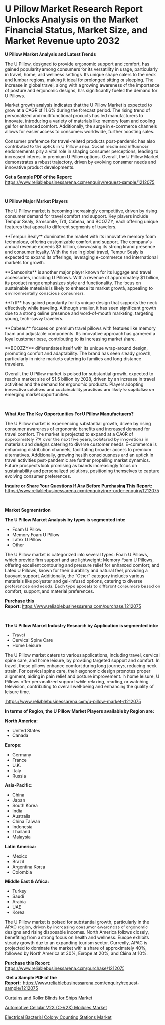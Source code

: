 <p><h1>U Pillow Market Research Report Unlocks Analysis on the Market Financial Status, Market Size, and Market Revenue upto 2032</h1></p><p><strong>U Pillow Market Analysis and Latest Trends</strong></p>
<p><p>The U Pillow, designed to provide ergonomic support and comfort, has gained popularity among consumers for its versatility in usage, particularly in travel, home, and wellness settings. Its unique shape caters to the neck and lumbar regions, making it ideal for prolonged sitting or sleeping. The increase in global travel, along with a growing awareness of the importance of posture and ergonomic designs, has significantly fueled the demand for U Pillows. </p><p>Market growth analysis indicates that the U Pillow Market is expected to grow at a CAGR of 11.6% during the forecast period. The rising trend of personalized and multifunctional products has led manufacturers to innovate, introducing a variety of materials like memory foam and cooling gel for enhanced comfort. Additionally, the surge in e-commerce channels allows for easier access to consumers worldwide, further boosting sales.</p><p>Consumer preference for travel-related products post-pandemic has also contributed to the uptick in U Pillow sales. Social media and influencer endorsements play a vital role in shaping consumer perceptions, leading to increased interest in premium U Pillow options. Overall, the U Pillow Market demonstrates a robust trajectory, driven by evolving consumer needs and innovative product developments.</p></p>
<p><strong>Get a Sample PDF of the Report:&nbsp;</strong> <a href="https://www.reliablebusinessarena.com/enquiry/request-sample/1212075?utm_campaign=2182&utm_medium=2&utm_source=Github&utm_content=ia&utm_term=24032025&utm_id=u-pillow">https://www.reliablebusinessarena.com/enquiry/request-sample/1212075</a></p>
<p>&nbsp;</p>
<p><strong>U Pillow Major Market Players</strong></p>
<p><p>The U Pillow market is becoming increasingly competitive, driven by rising consumer demand for travel comfort and support. Key players include Tempur Sealy, Samsonite, Trtl, Cabeau, and BCOZZY, each offering unique features that appeal to different segments of travelers.</p><p>**Tempur Sealy** dominates the market with its innovative memory foam technology, offering customizable comfort and support. The company's annual revenue exceeds $3 billion, showcasing its strong brand presence and consumer loyalty. With the rise in global travel, Tempur Sealy is expected to expand its offerings, leveraging e-commerce and international markets for growth.</p><p>**Samsonite** is another major player known for its luggage and travel accessories, including U Pillows. With a revenue of approximately $1 billion, its product range emphasizes style and functionality. The focus on sustainable materials is likely to enhance its market growth, appealing to environmentally conscious consumers.</p><p>**Trtl** has gained popularity for its unique design that supports the neck effectively while traveling. Although smaller, it has seen significant growth due to a strong online presence and word-of-mouth marketing, targeting young, tech-savvy travelers.</p><p>**Cabeau** focuses on premium travel pillows with features like memory foam and adjustable components. Its innovative approach has garnered a loyal customer base, contributing to its increasing market share.</p><p>**BCOZZY** differentiates itself with its unique wrap-around design, promoting comfort and adaptability. The brand has seen steady growth, particularly in niche markets catering to families and long-distance travelers.</p><p>Overall, the U Pillow market is poised for substantial growth, expected to reach a market size of $1.5 billion by 2028, driven by an increase in travel activities and the demand for ergonomic products. Players adopting innovative solutions and sustainability practices are likely to capitalize on emerging market opportunities.</p></p>
<p>&nbsp;</p>
<p><strong>What Are The Key Opportunities For U Pillow Manufacturers?</strong></p>
<p><p>The U Pillow market is experiencing substantial growth, driven by rising consumer awareness of ergonomic benefits and increased demand for travel comfort. The market is projected to expand at a CAGR of approximately 7% over the next five years, bolstered by innovations in materials and designs catering to diverse customer needs. E-commerce is enhancing distribution channels, facilitating broader access to premium alternatives. Additionally, growing health consciousness and an uptick in travel activities post-pandemic are further propelling market dynamics. Future prospects look promising as brands increasingly focus on sustainability and personalized solutions, positioning themselves to capture evolving consumer preferences.</p></p>
<p><strong>Inquire or Share Your Questions If Any Before Purchasing This Report:</strong> <a href="https://www.reliablebusinessarena.com/enquiry/pre-order-enquiry/1212075?utm_campaign=2182&utm_medium=2&utm_source=Github&utm_content=ia&utm_term=24032025&utm_id=u-pillow">https://www.reliablebusinessarena.com/enquiry/pre-order-enquiry/1212075</a></p>
<p>&nbsp;</p>
<p><strong>Market Segmentation</strong></p>
<p><strong>The U Pillow Market Analysis by types is segmented into:</strong></p>
<p><ul><li>Foam U Pillow</li><li>Memory Foam U Pillow</li><li>Latex U Pillow</li><li>Other</li></ul></p>
<p><p>The U Pillow market is categorized into several types: Foam U Pillows, which provide firm support and are lightweight; Memory Foam U Pillows, offering excellent contouring and pressure relief for enhanced comfort; and Latex U Pillows, known for their durability and natural feel, providing a buoyant support. Additionally, the “Other” category includes various materials like polyester and gel-infused options, catering to diverse preferences and needs. Each type appeals to different consumers based on comfort, support, and material preferences.</p></p>
<p><strong>Purchase this Report:&nbsp;</strong><a href="https://www.reliablebusinessarena.com/purchase/1212075?utm_campaign=2182&utm_medium=2&utm_source=Github&utm_content=ia&utm_term=24032025&utm_id=u-pillow">https://www.reliablebusinessarena.com/purchase/1212075</a></p>
<p>&nbsp;</p>
<p><strong>The U Pillow Market Industry Research by Application is segmented into:</strong></p>
<p><ul><li>Travel</li><li>Cervical Spine Care</li><li>Home Leisure</li></ul></p>
<p><p>The U Pillow market caters to various applications, including travel, cervical spine care, and home leisure, by providing targeted support and comfort. In travel, these pillows enhance comfort during long journeys, reducing neck strain. For cervical spine care, their ergonomic design promotes proper alignment, aiding in pain relief and posture improvement. In home leisure, U Pillows offer personalized support while relaxing, reading, or watching television, contributing to overall well-being and enhancing the quality of leisure time.</p></p>
<p><a href="https://www.reliablebusinessarena.com/u-pillow-market-r1212075?utm_campaign=2182&utm_medium=2&utm_source=Github&utm_content=ia&utm_term=24032025&utm_id=u-pillow">&nbsp;https://www.reliablebusinessarena.com/u-pillow-market-r1212075</a></p>
<p><strong>In terms of Region, the U Pillow Market Players available by Region are:</strong></p>
<p>
    <p> <strong> North America: </strong>
        <ul>
            <li>United States</li>
            <li>Canada</li>
        </ul>
        </p> 
    <p> <strong> Europe: </strong>
        <ul>
            <li>Germany</li>
            <li>France</li>
            <li>U.K.</li>
            <li>Italy</li>
            <li>Russia</li>
        </ul>
        </p> 
    <p> <strong> Asia-Pacific: </strong>
        <ul>
            <li>China</li>
            <li>Japan</li>
            <li>South Korea</li>
            <li>India</li>
            <li>Australia</li>
            <li>China Taiwan</li>
            <li>Indonesia</li>
            <li>Thailand</li>
            <li>Malaysia</li>
        </ul>
        </p> 
    <p> <strong> Latin America: </strong>
        <ul>
            <li>Mexico</li>
            <li>Brazil</li>
            <li>Argentina Korea</li>
            <li>Colombia</li>
        </ul>
        </p> 
    <p> <strong> Middle East & Africa: </strong>
        <ul>
            <li>Turkey</li>
            <li>Saudi</li>
            <li>Arabia</li>
            <li>UAE</li>
            <li>Korea</li>
        </ul>
    </p>
    </p>
<p><p>The U Pillow market is poised for substantial growth, particularly in the APAC region, driven by increasing consumer awareness of ergonomic designs and rising disposable incomes. North America follows closely, benefiting from a strong focus on health and wellness. Europe exhibits steady growth due to an expanding tourism sector. Currently, APAC is projected to dominate the market with a share of approximately 40%, followed by North America at 30%, Europe at 20%, and China at 10%.</p></p>
<p><strong>Purchase this Report: </strong><a href="https://www.reliablebusinessarena.com/purchase/1212075?utm_campaign=2182&utm_medium=2&utm_source=Github&utm_content=ia&utm_term=24032025&utm_id=u-pillow">https://www.reliablebusinessarena.com/purchase/1212075</a></p>
<p>&nbsp;<strong>Get a Sample PDF of the Report:&nbsp;&nbsp;</strong><a href="https://www.reliablebusinessarena.com/enquiry/request-sample/1212075?utm_campaign=2182&utm_medium=2&utm_source=Github&utm_content=ia&utm_term=24032025&utm_id=u-pillow">https://www.reliablebusinessarena.com/enquiry/request-sample/1212075</a></p>
<p><strong></strong></p>
<p><p><a href="https://github.com/lizamflotow/Market-Research-Report-List-1/blob/main/curtains-and-roller-blinds-for-ships-market.md?utm_campaign=2182&utm_medium=2&utm_source=Github&utm_content=ia&utm_term=24032025&utm_id=u-pillow">Curtains and Roller Blinds for Ships Market</a></p><p><a href="https://github.com/watzondechao/Market-Research-Report-List-1/blob/main/automotive-cellular-v2x-c-v2x-modules-market.md?utm_campaign=2182&utm_medium=2&utm_source=Github&utm_content=ia&utm_term=24032025&utm_id=u-pillow">Automotive Cellular V2X (C-V2X) Modules Market</a></p><p><a href="https://github.com/phephezxnf/Market-Research-Report-List-1/blob/main/electrical-bacterial-colony-counting-stations-market.md?utm_campaign=2182&utm_medium=2&utm_source=Github&utm_content=ia&utm_term=24032025&utm_id=u-pillow">Electrical Bacterial Colony Counting Stations Market</a></p></p>